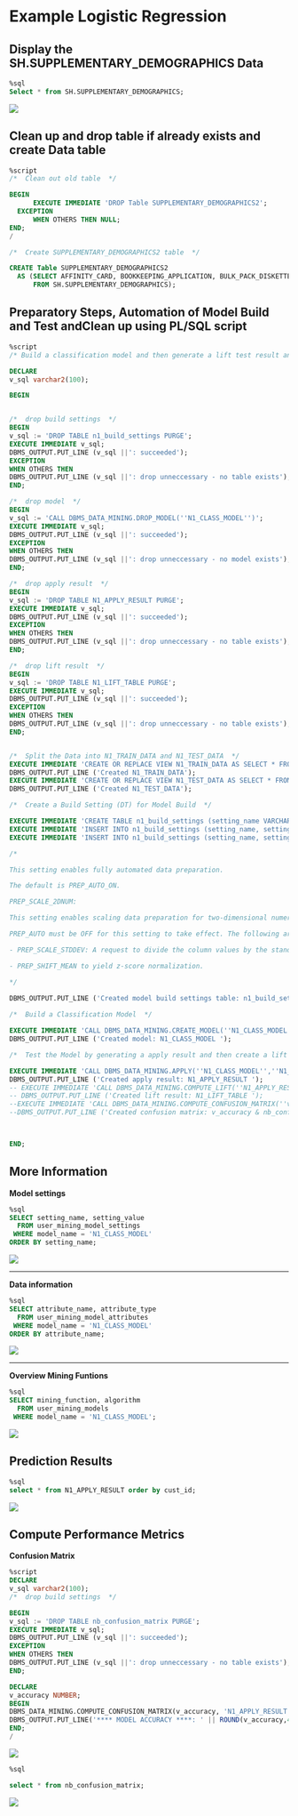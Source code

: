 # Example Logistic Regression

## Display the SH.SUPPLEMENTARY_DEMOGRAPHICS Data

```sql
%sql
Select * from SH.SUPPLEMENTARY_DEMOGRAPHICS;
```

![](https://github.com/saschahsp/guides_workshops/blob/master/ADW_ML/img/50.PNG)

## Clean up and drop table if already exists and create Data table 

```sql
%script
/*  Clean out old table  */

BEGIN
      EXECUTE IMMEDIATE 'DROP Table SUPPLEMENTARY_DEMOGRAPHICS2';
  EXCEPTION
      WHEN OTHERS THEN NULL;
END;
/

/*  Create SUPPLEMENTARY_DEMOGRAPHICS2 table  */

CREATE Table SUPPLEMENTARY_DEMOGRAPHICS2 
  AS (SELECT AFFINITY_CARD, BOOKKEEPING_APPLICATION, BULK_PACK_DISKETTES, CUST_ID, EDUCATION, FLAT_PANEL_MONITOR, HOME_THEATER_PACKAGE, HOUSEHOLD_SIZE, OCCUPATION, OS_DOC_SET_KANJI, PRINTER_SUPPLIES, YRS_RESIDENCE, Y_BOX_GAMES
      FROM SH.SUPPLEMENTARY_DEMOGRAPHICS);
```

## Preparatory Steps, Automation of Model Build and Test andClean up using PL/SQL script

```sql
%script
/* Build a classification model and then generate a lift test result and an apply result.  */

DECLARE
v_sql varchar2(100);

BEGIN


/*  drop build settings  */
BEGIN
v_sql := 'DROP TABLE n1_build_settings PURGE';
EXECUTE IMMEDIATE v_sql;
DBMS_OUTPUT.PUT_LINE (v_sql ||': succeeded');
EXCEPTION
WHEN OTHERS THEN
DBMS_OUTPUT.PUT_LINE (v_sql ||': drop unneccessary - no table exists');
END;

/*  drop model  */
BEGIN
v_sql := 'CALL DBMS_DATA_MINING.DROP_MODEL(''N1_CLASS_MODEL'')';
EXECUTE IMMEDIATE v_sql;
DBMS_OUTPUT.PUT_LINE (v_sql ||': succeeded');
EXCEPTION
WHEN OTHERS THEN
DBMS_OUTPUT.PUT_LINE (v_sql ||': drop unneccessary - no model exists');
END;

/*  drop apply result  */
BEGIN
v_sql := 'DROP TABLE N1_APPLY_RESULT PURGE';
EXECUTE IMMEDIATE v_sql;
DBMS_OUTPUT.PUT_LINE (v_sql ||': succeeded');
EXCEPTION
WHEN OTHERS THEN
DBMS_OUTPUT.PUT_LINE (v_sql ||': drop unneccessary - no table exists');
END;

/*  drop lift result  */
BEGIN
v_sql := 'DROP TABLE N1_LIFT_TABLE PURGE';
EXECUTE IMMEDIATE v_sql;
DBMS_OUTPUT.PUT_LINE (v_sql ||': succeeded');
EXCEPTION
WHEN OTHERS THEN
DBMS_OUTPUT.PUT_LINE (v_sql ||': drop unneccessary - no table exists');
END;


/*  Split the Data into N1_TRAIN_DATA and N1_TEST_DATA  */
EXECUTE IMMEDIATE 'CREATE OR REPLACE VIEW N1_TRAIN_DATA AS SELECT * FROM SUPPLEMENTARY_DEMOGRAPHICS2 SAMPLE (60) SEED (1)';
DBMS_OUTPUT.PUT_LINE ('Created N1_TRAIN_DATA');
EXECUTE IMMEDIATE 'CREATE OR REPLACE VIEW N1_TEST_DATA AS SELECT * FROM SUPPLEMENTARY_DEMOGRAPHICS2 MINUS SELECT * FROM N1_TRAIN_DATA';
DBMS_OUTPUT.PUT_LINE ('Created N1_TEST_DATA');

/*  Create a Build Setting (DT) for Model Build  */

EXECUTE IMMEDIATE 'CREATE TABLE n1_build_settings (setting_name VARCHAR2(30),setting_value VARCHAR2(4000))';
EXECUTE IMMEDIATE 'INSERT INTO n1_build_settings (setting_name, setting_value) VALUES (''ALGO_NAME'', ''ALGO_GENERALIZED_LINEAR_MODEL'')';
EXECUTE IMMEDIATE 'INSERT INTO n1_build_settings (setting_name, setting_value) VALUES (''PREP_AUTO'', ''ON'')';

/*

This setting enables fully automated data preparation.

The default is PREP_AUTO_ON.

PREP_SCALE_2DNUM:

This setting enables scaling data preparation for two-dimensional numeric columns.

PREP_AUTO must be OFF for this setting to take effect. The following are the possible values:

- PREP_SCALE_STDDEV: A request to divide the column values by the standard deviation of the column and is often provided together with

- PREP_SHIFT_MEAN to yield z-score normalization.

*/

DBMS_OUTPUT.PUT_LINE ('Created model build settings table: n1_build_settings ');
    
/*  Build a Classification Model  */

EXECUTE IMMEDIATE 'CALL DBMS_DATA_MINING.CREATE_MODEL(''N1_CLASS_MODEL'', ''CLASSIFICATION'', ''N1_TRAIN_DATA'', ''CUST_ID'','' AFFINITY_CARD'', ''n1_build_settings'')';
DBMS_OUTPUT.PUT_LINE ('Created model: N1_CLASS_MODEL ');

/*  Test the Model by generating a apply result and then create a lift result  */

EXECUTE IMMEDIATE 'CALL DBMS_DATA_MINING.APPLY(''N1_CLASS_MODEL'',''N1_TEST_DATA'',''CUST_ID'',''N1_APPLY_RESULT'')';
DBMS_OUTPUT.PUT_LINE ('Created apply result: N1_APPLY_RESULT ');
-- EXECUTE IMMEDIATE 'CALL DBMS_DATA_MINING.COMPUTE_LIFT(''N1_APPLY_RESULT'',''N1_TEST_DATA'',''CUST_ID'',''AFFINITY_CARD'',''N1_LIFT_TABLE'',''1'',''PREDICTION'',''PROBABILITY'',100)';
-- DBMS_OUTPUT.PUT_LINE ('Created lift result: N1_LIFT_TABLE ');
--EXECUTE IMMEDIATE 'CALL DBMS_DATA_MINING.COMPUTE_CONFUSION_MATRIX(''v_accuracy'', ''N1_APPLY_RESULT'',''N1_TEST_DATA'',''CUST_ID'',''AFFINITY_CARD'',''nb_confusion_matrix'',''PREDICTION'',''PROBABILITY'')';
--DBMS_OUTPUT.PUT_LINE ('Created confusion matrix: v_accuracy & nb_confusion_matrix');



END;
```

## More Information

**Model settings**

```sql
%sql 
SELECT setting_name, setting_value 
  FROM user_mining_model_settings 
 WHERE model_name = 'N1_CLASS_MODEL' 
ORDER BY setting_name;
```
![](https://github.com/saschahsp/guides_workshops/blob/master/ADW_ML/img/51.PNG)

---

**Data information**

```sql
%sql  
SELECT attribute_name, attribute_type 
  FROM user_mining_model_attributes 
 WHERE model_name = 'N1_CLASS_MODEL'
ORDER BY attribute_name;
```

![](https://github.com/saschahsp/guides_workshops/blob/master/ADW_ML/img/52.PNG)

---

**Overview Mining Funtions**

```sql
%sql  
SELECT mining_function, algorithm 
  FROM user_mining_models 
 WHERE model_name = 'N1_CLASS_MODEL';
```

![](https://github.com/saschahsp/guides_workshops/blob/master/ADW_ML/img/53.PNG)

## Prediction Results

```sql
%sql
select * from N1_APPLY_RESULT order by cust_id;
```

![](https://github.com/saschahsp/guides_workshops/blob/master/ADW_ML/img/54.PNG)

## Compute Performance Metrics

**Confusion Matrix**

```sql
%script
DECLARE
v_sql varchar2(100);
/*  drop build settings  */

BEGIN
v_sql := 'DROP TABLE nb_confusion_matrix PURGE';
EXECUTE IMMEDIATE v_sql;
DBMS_OUTPUT.PUT_LINE (v_sql ||': succeeded');
EXCEPTION
WHEN OTHERS THEN
DBMS_OUTPUT.PUT_LINE (v_sql ||': drop unneccessary - no table exists');
END;

DECLARE
v_accuracy NUMBER;
BEGIN
DBMS_DATA_MINING.COMPUTE_CONFUSION_MATRIX(v_accuracy, 'N1_APPLY_RESULT','N1_TEST_DATA','CUST_ID','AFFINITY_CARD','nb_confusion_matrix','PREDICTION','PROBABILITY');
DBMS_OUTPUT.PUT_LINE('**** MODEL ACCURACY ****: ' || ROUND(v_accuracy,4));
END;
/
```

![](https://github.com/saschahsp/guides_workshops/blob/master/ADW_ML/img/55.PNG)

```sql
%sql

select * from nb_confusion_matrix;
```

![](https://github.com/saschahsp/guides_workshops/blob/master/ADW_ML/img/56.PNG)